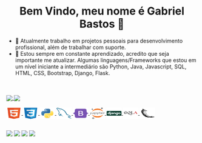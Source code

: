 ### <h1 align="center"> Bem Vindo, meu nome é Gabriel Bastos 👋</h1>



- 🔭 Atualmente trabalho em projetos pessoais para desenvolvimento profissional, além de trabalhar com suporte.<br>
- 🌱 Estou sempre em constante aprendizado, acredito que seja importante me atualizar. Algumas linguagens/Frameworks que estou em um nível iniciante a intermediário são Python, Java, Javascript, SQL, HTML, CSS, Bootstrap, Django, Flask.<br>
<br>
<br>

<div>
  <a href="https://github.com/bastosgabriel312">
  <img height="180em" align="center" src="https://github-readme-stats.vercel.app/api?username=bastosgabriel312&show_icons=true&theme=dark&include_all_commits=true&count_private=true"/>
  <img height="180em" align="center" src="https://github-readme-stats.vercel.app/api/top-langs/?username=bastosgabriel312&layout=compact&langs_count=7&theme=dark"/>
</div>

<div style="display: inline_block"><br>
  <img align="center" alt="HTML" height="30" width="40" src="https://raw.githubusercontent.com/devicons/devicon/master/icons/html5/html5-original.svg">
  <img align="center" alt="CSS" height="30" width="40" src="https://raw.githubusercontent.com/devicons/devicon/master/icons/css3/css3-original.svg">
  <img align="center" alt="Python" height="30" width="40" src="https://raw.githubusercontent.com/devicons/devicon/master/icons/python/python-original.svg">
  <img align="center" alt="mysql" height="30" width="40" src="https://raw.githubusercontent.com/devicons/devicon/master/icons/mysql/mysql-original.svg">
  <img align="center" alt="bootstrap" height="30" width="40" src="https://raw.githubusercontent.com/devicons/devicon/master/icons/bootstrap/bootstrap-plain.svg">
  <img align="center" alt="Python" height="30" width="40" src="https://raw.githubusercontent.com/devicons/devicon/master/icons/jupyter/jupyter-original-wordmark.svg ">
  <img align="center" alt="Python" height="30" width="40" src="https://raw.githubusercontent.com/devicons/devicon/master/icons/django/django-original.svg">
  <img align="center" alt="sqlalchemy" height="30" width="40" src="https://raw.githubusercontent.com/devicons/devicon/master/icons/sqlalchemy/sqlalchemy-original.svg">
  <img align="center" alt="flask" height="30" width="40" src="https://raw.githubusercontent.com/devicons/devicon/master/icons/flask/flask-original.svg">
</div>
  
  ##
<div> 
  <a href = "https://wa.me/55011991677867"><img src="https://img.shields.io/badge/WhatsApp-25D366?style=for-the-badge&logo=whatsapp&logoColor=white" target="_blank"></a>
  <a href ="https://t.me/bastosgabriel312"><img src="https://img.shields.io/badge/Telegram-2CA5E0?style=for-the-badge&logo=telegram&logoColor=white" target="_blank"></a>
  <a href = ""mailto:bastosgabriel312@gmail.com"><img src="https://img.shields.io/badge/Gmail-D14836?style=for-the-badge&logo=gmail&logoColor=white" target="_blank"></a>
  <a href="https://www.linkedin.com/in/bastosgabriel312" target="_blank"><img src="https://img.shields.io/badge/-LinkedIn-%230077B5?style=for-the-badge&logo=linkedin&logoColor=white" target="_blank"></a> 
</div>
    
